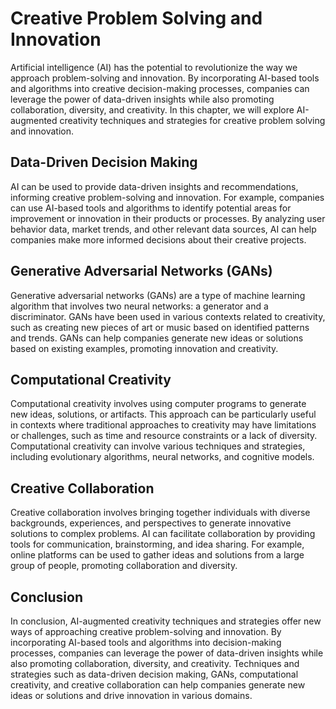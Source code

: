 Creative Problem Solving and Innovation
==========================================================================================

Artificial intelligence (AI) has the potential to revolutionize the way we approach problem-solving and innovation. By incorporating AI-based tools and algorithms into creative decision-making processes, companies can leverage the power of data-driven insights while also promoting collaboration, diversity, and creativity. In this chapter, we will explore AI-augmented creativity techniques and strategies for creative problem solving and innovation.

Data-Driven Decision Making
---------------------------

AI can be used to provide data-driven insights and recommendations, informing creative problem-solving and innovation. For example, companies can use AI-based tools and algorithms to identify potential areas for improvement or innovation in their products or processes. By analyzing user behavior data, market trends, and other relevant data sources, AI can help companies make more informed decisions about their creative projects.

Generative Adversarial Networks (GANs)
--------------------------------------

Generative adversarial networks (GANs) are a type of machine learning algorithm that involves two neural networks: a generator and a discriminator. GANs have been used in various contexts related to creativity, such as creating new pieces of art or music based on identified patterns and trends. GANs can help companies generate new ideas or solutions based on existing examples, promoting innovation and creativity.

Computational Creativity
------------------------

Computational creativity involves using computer programs to generate new ideas, solutions, or artifacts. This approach can be particularly useful in contexts where traditional approaches to creativity may have limitations or challenges, such as time and resource constraints or a lack of diversity. Computational creativity can involve various techniques and strategies, including evolutionary algorithms, neural networks, and cognitive models.

Creative Collaboration
----------------------

Creative collaboration involves bringing together individuals with diverse backgrounds, experiences, and perspectives to generate innovative solutions to complex problems. AI can facilitate collaboration by providing tools for communication, brainstorming, and idea sharing. For example, online platforms can be used to gather ideas and solutions from a large group of people, promoting collaboration and diversity.

Conclusion
----------

In conclusion, AI-augmented creativity techniques and strategies offer new ways of approaching creative problem-solving and innovation. By incorporating AI-based tools and algorithms into decision-making processes, companies can leverage the power of data-driven insights while also promoting collaboration, diversity, and creativity. Techniques and strategies such as data-driven decision making, GANs, computational creativity, and creative collaboration can help companies generate new ideas or solutions and drive innovation in various domains.
